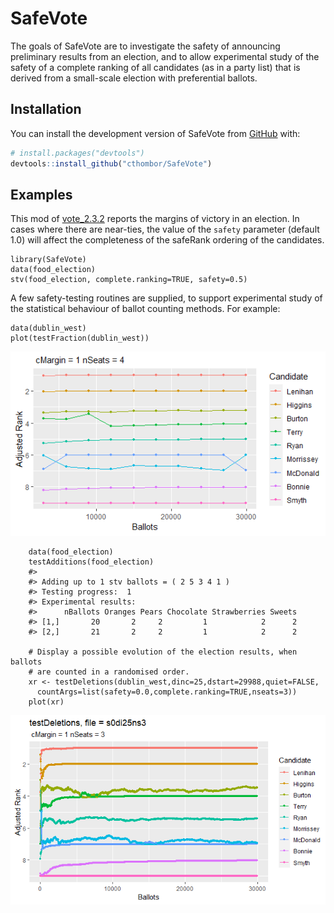 
<!-- README.md is generated from README.Rmd. Please edit that file -->

# SafeVote

<!-- badges: start -->
<!-- badges: end -->

The goals of SafeVote are to investigate the safety of announcing
preliminary results from an election, and to allow experimental study of
the safety of a complete ranking of all candidates (as in a party list)
that is derived from a small-scale election with preferential ballots.

## Installation

You can install the development version of SafeVote from
[GitHub](https://github.com/) with:

``` r
# install.packages("devtools")
devtools::install_github("cthombor/SafeVote")
```

## Examples

This mod of
[vote_2.3.2](https://cran.r-project.org/web/packages/vote/index.html)
reports the margins of victory in an election. In cases where there are
near-ties, the value of the `safety` parameter (default 1.0) will affect
the completeness of the safeRank ordering of the candidates.

    library(SafeVote)
    data(food_election)
    stv(food_election, complete.ranking=TRUE, safety=0.5)

A few safety-testing routines are supplied, to support experimental
study of the statistical behaviour of ballot counting methods. For
example:

    data(dublin_west)
    plot(testFraction(dublin_west))

![Sample run of testFraction().](man/figures/Rplot%20testFraction.png)

        data(food_election)
        testAdditions(food_election)
        #> 
        #> Adding up to 1 stv ballots = ( 2 5 3 4 1 )
        #> Testing progress:  1
        #> Experimental results:
        #>      nBallots Oranges Pears Chocolate Strawberries Sweets
        #> [1,]       20       2     2         1            2      2
        #> [2,]       21       2     2         1            2      2

        # Display a possible evolution of the election results, when ballots
        # are counted in a randomised order.
        xr <- testDeletions(dublin_west,dinc=25,dstart=29988,quiet=FALSE,
          countArgs=list(safety=0.0,complete.ranking=TRUE,nseats=3))
        plot(xr)

![Sample run of testDeletions().](man/figures/Rplot%20s0di25ns3.png)
